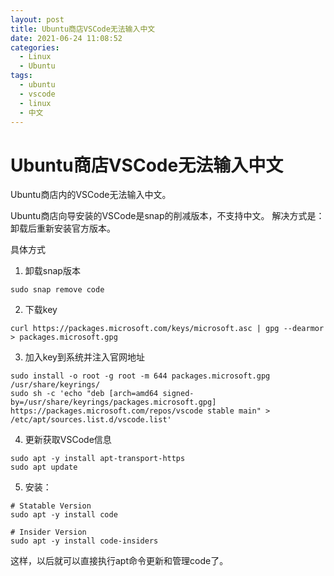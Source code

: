 ```yaml
---
layout: post
title: Ubuntu商店VSCode无法输入中文
date: 2021-06-24 11:08:52
categories: 
  - Linux
  - Ubuntu
tags: 
  - ubuntu
  - vscode
  - linux
  - 中文
---
```

# Ubuntu商店VSCode无法输入中文

Ubuntu商店内的VSCode无法输入中文。

Ubuntu商店向导安装的VSCode是snap的削减版本，不支持中文。
解决方式是：卸载后重新安装官方版本。

具体方式

1. 卸载snap版本
```
sudo snap remove code
```

2. 下载key
```
curl https://packages.microsoft.com/keys/microsoft.asc | gpg --dearmor > packages.microsoft.gpg
```

3. 加入key到系统并注入官网地址
```
sudo install -o root -g root -m 644 packages.microsoft.gpg /usr/share/keyrings/
sudo sh -c 'echo "deb [arch=amd64 signed-by=/usr/share/keyrings/packages.microsoft.gpg] https://packages.microsoft.com/repos/vscode stable main" > /etc/apt/sources.list.d/vscode.list'
```

4. 更新获取VSCode信息
```
sudo apt -y install apt-transport-https
sudo apt update
```
5. 安装：
```
# Statable Version
sudo apt -y install code

# Insider Version
sudo apt -y install code-insiders
```

这样，以后就可以直接执行apt命令更新和管理code了。

